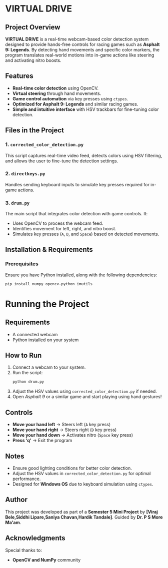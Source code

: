 # VIRTUAL DRIVE

## Project Overview
**VIRTUAL DRIVE** is a real-time webcam-based color detection system designed to provide hands-free controls for racing games such as **Asphalt 9: Legends**. By detecting hand movements and specific color markers, the program translates real-world motions into in-game actions like steering and activating nitro boosts.

## Features
- **Real-time color detection** using OpenCV.
- **Virtual steering** through hand movements.
- **Game control automation** via key presses using `ctypes`.
- **Optimized for Asphalt 9: Legends** and similar racing games.
- **Simple and intuitive interface** with HSV trackbars for fine-tuning color detection.

## Files in the Project

### 1. `corrected_color_detection.py`
This script captures real-time video feed, detects colors using HSV filtering, and allows the user to fine-tune the detection settings.

### 2. `directkeys.py`
Handles sending keyboard inputs to simulate key presses required for in-game actions.

### 3. `drum.py`
The main script that integrates color detection with game controls. It:
- Uses OpenCV to process the webcam feed.
- Identifies movement for left, right, and nitro boost.
- Simulates key presses (`A`, `D`, and `Space`) based on detected movements.

## Installation & Requirements

### Prerequisites
Ensure you have Python installed, along with the following dependencies:

```sh
pip install numpy opencv-python imutils
```

# Running the Project

## Requirements
- A connected webcam
- Python installed on your system

## How to Run
1. Connect a webcam to your system.
2. Run the script:
   ```sh
   python drum.py
3. Adjust the HSV values using `corrected_color_detection.py` if needed.
4. Open *Asphalt 9* or a similar game and start playing using hand gestures!

## Controls
- **Move your hand left** → Steers left (`A` key press)
- **Move your hand right** → Steers right (`D` key press)
- **Move your hand down** → Activates nitro (`Space` key press)
- **Press 'q'** → Exit the program

## Notes
- Ensure good lighting conditions for better color detection.
- Adjust the HSV values in `corrected_color_detection.py` for optimal performance.
- Designed for **Windows OS** due to keyboard simulation using `ctypes`.

## Author
This project was developed as part of a **Semester 5 Mini Project** by **[Viraj Bele,Siddhi Lipare,Saniya Chavan,Hardik Tandale]**. Guided by **Dr. P S More Ma'am**.

## Acknowledgments
Special thanks to:
- **OpenCV and NumPy** community


